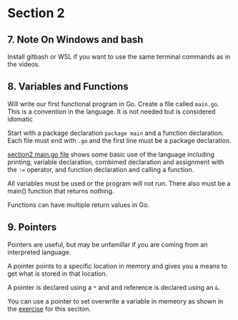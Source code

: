 # Section 2

## 7. Note On Windows and bash

Install gitbash or WSL if you want to use the same terminal
commands as in the videos.

## 8. Variables and Functions

Will write our first functional program in Go. Create a file called `main.go`.
This is a convention in the language. It is not needed but is considered
idomatic

Start with a package declaration `package main` and a function declaration.
Each file must end with `.go` and the first line must be a package declaration.

[section2 main.go file](../exercises/section2/functions_and_variables.go) shows some basic use of
the language including printing, variable declaration, combimed declaration and
assignment with the `:=` operator, and function declaration and calling a
function.

All variables must be used or the program will not run. There also must be a
main() function that returns nothing.

Functions can have multiple return values in Go.

## 9. Pointers

Pointers are useful, but may be unfamillar if you are coming from an interpreted
language.

A pointer points to a specific location in memory and gives you a means to get
what is stored in that location.

A pointer is declared using a `*` and and reference is declared using an `&`.

You can use a pointer to set overwrite a variable in memeory as shown in the
[exercise](../exercises/section2/9pointers.go) for this seciton.
